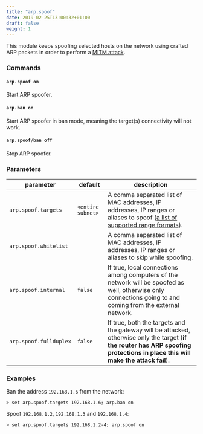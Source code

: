 ```yaml
---
title: "arp.spoof"
date: 2019-02-25T13:00:32+01:00
draft: false
weight: 1
---
```


This module keeps spoofing selected hosts on the network using crafted ARP packets in order to perform a [MITM attack](/modules/ethernet/spoofers/#what-is-a-mitm-attack).

### Commands

#### `arp.spoof on`

Start ARP spoofer.
#### `arp.ban on`

Start ARP spoofer in ban mode, meaning the target(s) connectivity will not work.
#### `arp.spoof/ban off`

Stop ARP spoofer.


### Parameters

| parameter | default | description |
|-----------|---------|-------------|
| `arp.spoof.targets` | `<entire subnet>` | A comma separated list of MAC addresses, IP addresses, IP ranges or aliases to spoof ([a list of supported range formats](https://github.com/malfunkt/iprange)). | 
| `arp.spoof.whitelist` |  | A comma separated list of MAC addresses, IP addresses, IP ranges or aliases to skip while spoofing. | 
| `arp.spoof.internal` | `false` | If true, local connections among computers of the network will be spoofed as well, otherwise only connections going to and coming from the external network. |
| `arp.spoof.fullduplex` | `false` | If true, both the targets and the gateway will be attacked, otherwise only the target (**if the router has ARP spoofing protections in place this will make the attack fail**). |

### Examples

Ban the address `192.168.1.6` from the network:

    > set arp.spoof.targets 192.168.1.6; arp.ban on

Spoof `192.168.1.2`, `192.168.1.3` and `192.168.1.4`:

    > set arp.spoof.targets 192.168.1.2-4; arp.spoof on
